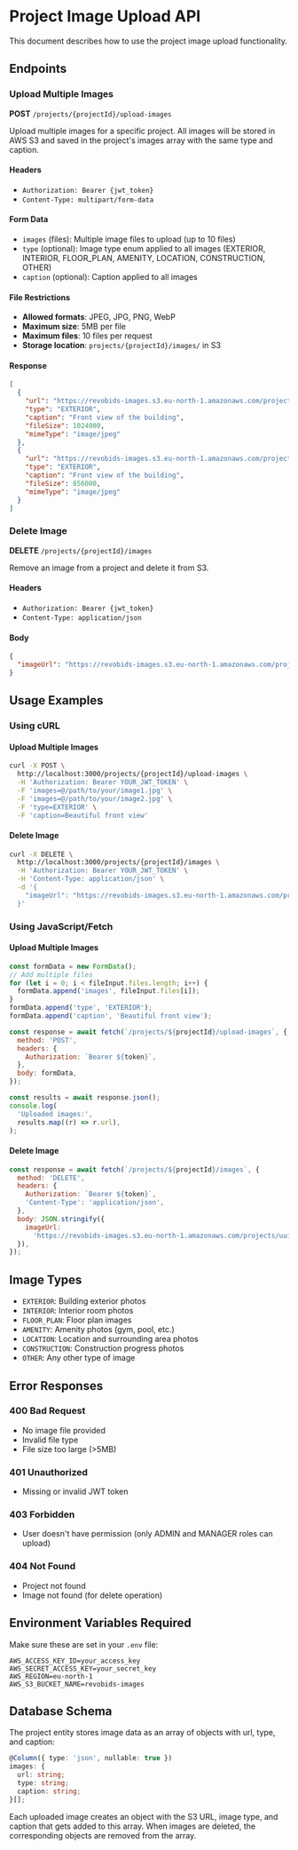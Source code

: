 # Project Image Upload API

This document describes how to use the project image upload functionality.

## Endpoints

### Upload Multiple Images

**POST** `/projects/{projectId}/upload-images`

Upload multiple images for a specific project. All images will be stored in AWS S3 and saved in the project's images array with the same type and caption.

#### Headers

- `Authorization: Bearer {jwt_token}`
- `Content-Type: multipart/form-data`

#### Form Data

- `images` (files): Multiple image files to upload (up to 10 files)
- `type` (optional): Image type enum applied to all images (EXTERIOR, INTERIOR, FLOOR_PLAN, AMENITY, LOCATION, CONSTRUCTION, OTHER)
- `caption` (optional): Caption applied to all images

#### File Restrictions

- **Allowed formats**: JPEG, JPG, PNG, WebP
- **Maximum size**: 5MB per file
- **Maximum files**: 10 files per request
- **Storage location**: `projects/{projectId}/images/` in S3

#### Response

```json
[
  {
    "url": "https://revobids-images.s3.eu-north-1.amazonaws.com/projects/uuid/images/filename1.jpg",
    "type": "EXTERIOR",
    "caption": "Front view of the building",
    "fileSize": 1024000,
    "mimeType": "image/jpeg"
  },
  {
    "url": "https://revobids-images.s3.eu-north-1.amazonaws.com/projects/uuid/images/filename2.jpg",
    "type": "EXTERIOR",
    "caption": "Front view of the building",
    "fileSize": 856000,
    "mimeType": "image/jpeg"
  }
]
```

### Delete Image

**DELETE** `/projects/{projectId}/images`

Remove an image from a project and delete it from S3.

#### Headers

- `Authorization: Bearer {jwt_token}`
- `Content-Type: application/json`

#### Body

```json
{
  "imageUrl": "https://revobids-images.s3.eu-north-1.amazonaws.com/projects/uuid/images/filename.jpg"
}
```

## Usage Examples

### Using cURL

#### Upload Multiple Images

```bash
curl -X POST \
  http://localhost:3000/projects/{projectId}/upload-images \
  -H 'Authorization: Bearer YOUR_JWT_TOKEN' \
  -F 'images=@/path/to/your/image1.jpg' \
  -F 'images=@/path/to/your/image2.jpg' \
  -F 'type=EXTERIOR' \
  -F 'caption=Beautiful front view'
```

#### Delete Image

```bash
curl -X DELETE \
  http://localhost:3000/projects/{projectId}/images \
  -H 'Authorization: Bearer YOUR_JWT_TOKEN' \
  -H 'Content-Type: application/json' \
  -d '{
    "imageUrl": "https://revobids-images.s3.eu-north-1.amazonaws.com/projects/uuid/images/filename.jpg"
  }'
```

### Using JavaScript/Fetch

#### Upload Multiple Images

```javascript
const formData = new FormData();
// Add multiple files
for (let i = 0; i < fileInput.files.length; i++) {
  formData.append('images', fileInput.files[i]);
}
formData.append('type', 'EXTERIOR');
formData.append('caption', 'Beautiful front view');

const response = await fetch(`/projects/${projectId}/upload-images`, {
  method: 'POST',
  headers: {
    Authorization: `Bearer ${token}`,
  },
  body: formData,
});

const results = await response.json();
console.log(
  'Uploaded images:',
  results.map((r) => r.url),
);
```

#### Delete Image

```javascript
const response = await fetch(`/projects/${projectId}/images`, {
  method: 'DELETE',
  headers: {
    Authorization: `Bearer ${token}`,
    'Content-Type': 'application/json',
  },
  body: JSON.stringify({
    imageUrl:
      'https://revobids-images.s3.eu-north-1.amazonaws.com/projects/uuid/images/filename.jpg',
  }),
});
```

## Image Types

- `EXTERIOR`: Building exterior photos
- `INTERIOR`: Interior room photos
- `FLOOR_PLAN`: Floor plan images
- `AMENITY`: Amenity photos (gym, pool, etc.)
- `LOCATION`: Location and surrounding area photos
- `CONSTRUCTION`: Construction progress photos
- `OTHER`: Any other type of image

## Error Responses

### 400 Bad Request

- No image file provided
- Invalid file type
- File size too large (>5MB)

### 401 Unauthorized

- Missing or invalid JWT token

### 403 Forbidden

- User doesn't have permission (only ADMIN and MANAGER roles can upload)

### 404 Not Found

- Project not found
- Image not found (for delete operation)

## Environment Variables Required

Make sure these are set in your `.env` file:

```env
AWS_ACCESS_KEY_ID=your_access_key
AWS_SECRET_ACCESS_KEY=your_secret_key
AWS_REGION=eu-north-1
AWS_S3_BUCKET_NAME=revobids-images
```

## Database Schema

The project entity stores image data as an array of objects with url, type, and caption:

```typescript
@Column({ type: 'json', nullable: true })
images: {
  url: string;
  type: string;
  caption: string;
}[];
```

Each uploaded image creates an object with the S3 URL, image type, and caption that gets added to this array. When images are deleted, the corresponding objects are removed from the array.
